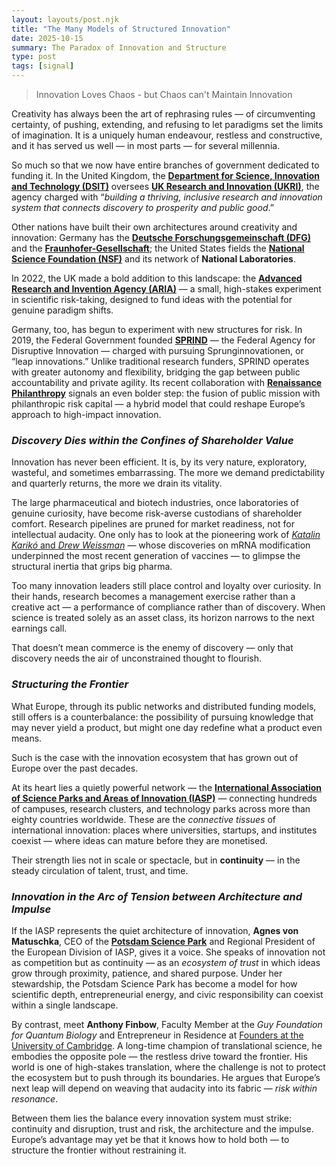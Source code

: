 ```yaml
---
layout: layouts/post.njk
title: "The Many Models of Structured Innovation"
date: 2025-10-15
summary: The Paradox of Innovation and Structure
type: post
tags: [signal]
---
```





> Innovation Loves Chaos - but Chaos can't Maintain Innovation

Creativity has always been the art of rephrasing rules — of circumventing certainty, of pushing, extending, and refusing to let paradigms set the limits of imagination. It is a uniquely human endeavour, restless and constructive, and it has served us well — in most parts — for several millennia.

So much so that we now have entire branches of government dedicated to funding it. In the United Kingdom, the [**Department for Science, Innovation and Technology (DSIT)**](https://www.gov.uk/government/organisations/department-for-science-innovation-and-technology) oversees [**UK Research and Innovation (UKRI)**](https://www.ukri.org/), the agency charged with “*building a thriving, inclusive research and innovation system that connects discovery to prosperity and public good*.”

Other nations have built their own architectures around creativity and innovation: Germany has the [**Deutsche Forschungsgemeinschaft (DFG)**](https://www.dfg.de/) and the [**Fraunhofer-Gesellschaft**](https://www.fraunhofer.de/); the United States fields the [**National Science Foundation (NSF)**](https://www.nsf.gov/) and its network of **National Laboratories**.

In 2022, the UK made a bold addition to this landscape: the [**Advanced Research and Invention Agency (ARIA)**](https://www.aria.org.uk/) — a small, high-stakes experiment in scientific risk-taking, designed to fund ideas with the potential for genuine paradigm shifts.

Germany, too, has begun to experiment with new structures for risk. In 2019, the Federal Government founded [**SPRIND**](https://www.sprind.org/en) — the Federal Agency for Disruptive Innovation — charged with pursuing Sprunginnovationen, or “leap innovations.” Unlike traditional research funders, SPRIND operates with greater autonomy and flexibility, bridging the gap between public accountability and private agility. Its recent collaboration with [**Renaissance Philanthropy**](https://www.renaissancephilanthropy.org/news-and-insights/renaissance-philanthropy-and-sprind-partner-on-big-if-true-science-accelerator) signals an even bolder step: the fusion of public mission with philanthropic risk capital — a hybrid model that could reshape Europe’s approach to high-impact innovation.

### *Discovery Dies within the Confines of Shareholder Value*

Innovation has never been efficient. It is, by its very nature, exploratory, wasteful, and sometimes embarrassing. The more we demand predictability and quarterly returns, the more we drain its vitality.

The large pharmaceutical and biotech industries, once laboratories of genuine curiosity, have become risk-averse custodians of shareholder comfort. Research pipelines are pruned for market readiness, not for intellectual audacity. One only has to look at the pioneering work of [*Katalin Karikó* and *Drew Weissman*](https://www.nobelprize.org/prizes/medicine/2023/press-release/) — whose discoveries on mRNA modification underpinned the most recent generation of vaccines — to glimpse the structural inertia that grips big pharma.

Too many innovation leaders still place control and loyalty over curiosity. In their hands, research becomes a management exercise rather than a creative act — a performance of compliance rather than of discovery. When science is treated solely as an asset class, its horizon narrows to the next earnings call.

That doesn’t mean commerce is the enemy of discovery — only that discovery needs the air of unconstrained thought to flourish.


### *Structuring the Frontier*

What Europe, through its public networks and distributed funding models, still offers is a counterbalance: the possibility of pursuing knowledge that may never yield a product, but might one day redefine what a product even means.  

Such is the case with the innovation ecosystem that has grown out of Europe over the past decades.  

At its heart lies a quietly powerful network — the [**International Association of Science Parks and Areas of Innovation (IASP)**](https://www.iasp.ws/) — connecting hundreds of campuses, research clusters, and technology parks across more than eighty countries worldwide. These are the *connective tissues* of international innovation: places where universities, startups, and institutes coexist — where ideas can mature before they are monetised.  

Their strength lies not in scale or spectacle, but in **continuity** — in the steady circulation of talent, trust, and time.  

### *Innovation in the Arc of Tension between Architecture and Impulse*

If the IASP represents the quiet architecture of innovation, **Agnes von Matuschka**, CEO of the [**Potsdam Science Park**](https://www.potsdam-sciencepark.de/) and Regional President of the European Division of IASP, gives it a voice. She speaks of innovation not as competition but as continuity — as an *ecosystem of trust* in which ideas grow through proximity, patience, and shared purpose. Under her stewardship, the Potsdam Science Park has become a model for how scientific depth, entrepreneurial energy, and civic responsibility can coexist within a single landscape.  

By contrast, meet **Anthony Finbow**, Faculty Member at the *Guy Foundation for Quantum Biology* and Entrepreneur in Residence at [Founders at the University of Cambridge](https://founders.cam.ac.uk/). A long-time champion of translational science, he embodies the opposite pole — the restless drive toward the frontier. His world is one of high-stakes translation, where the challenge is not to protect the ecosystem but to push through its boundaries. He argues that Europe’s next leap will depend on weaving that audacity into its fabric — *risk within resonance*.  

Between them lies the balance every innovation system must strike: continuity and disruption, trust and risk, the architecture and the impulse. Europe’s advantage may yet be that it knows how to hold both — to structure the frontier without restraining it.

